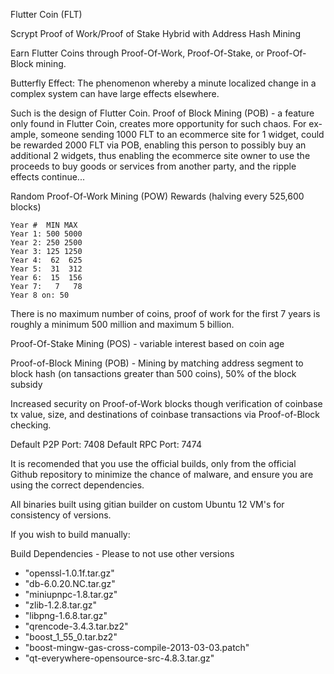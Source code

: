 Flutter Coin (FLT)

Scrypt Proof of Work/Proof of Stake Hybrid with Address Hash Mining

Earn Flutter Coins through Proof-Of-Work, Proof-Of-Stake, or Proof-Of-Block mining.

Butterfly Effect: The phenomenon whereby a minute localized change in a complex system can have large effects elsewhere.

Such is the design of Flutter Coin. Proof of Block Mining (POB) - a feature only found in Flutter Coin, creates more opportunity for such chaos. For ex-
ample, someone sending 1000 FLT to an ecommerce site for 1 widget, could be rewarded 2000 FLT via POB, enabling this person to possibly buy an additional 2
widgets, thus enabling the ecommerce site owner to use the proceeds to buy goods or services from another party, and the ripple effects continue... 

Random Proof-Of-Work Mining (POW) Rewards (halving every 525,600 blocks)

	Year #	MIN	MAX			
	Year 1:	500	5000
	Year 2: 250	2500
	Year 3:	125	1250
	Year 4:	 62	 625
	Year 5:  31	 312
	Year 6:	 15	 156
	Year 7:	  7	  78	
	Year 8 on: 50
	
There is no maximum number of coins, proof of work for the first 7 years is roughly a minimum 500 million and maximum 5 billion.

Proof-Of-Stake Mining (POS) - variable interest based on coin age

Proof-of-Block Mining (POB) - Mining by matching address segment to block hash (on tansactions greater than 500 coins), 50% of the block subsidy

Increased security on Proof-of-Work blocks though verification of coinbase tx value, size, and destinations of coinbase transactions via Proof-of-Block checking.

Default P2P Port: 7408
Default RPC Port: 7474

It is recomended that you use the official builds, only from the official Github repository to minimize the chance of malware, and ensure you are using the correct dependencies.

All binaries built using gitian builder on custom Ubuntu 12 VM's for consistency of versions.

If you wish to build manually:

Build Dependencies - Please to not use other versions

- "openssl-1.0.1f.tar.gz"
- "db-6.0.20.NC.tar.gz"
- "miniupnpc-1.8.tar.gz"
- "zlib-1.2.8.tar.gz"
- "libpng-1.6.8.tar.gz"
- "qrencode-3.4.3.tar.bz2"
- "boost_1_55_0.tar.bz2"
- "boost-mingw-gas-cross-compile-2013-03-03.patch"
- "qt-everywhere-opensource-src-4.8.3.tar.gz"









